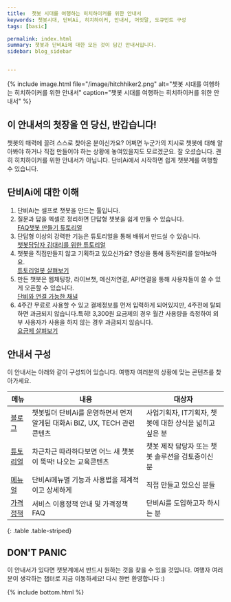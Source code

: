 ```yaml
---
title:  챗봇 시대를 여행하는 히치하이커를 위한 안내서
keywords: 챗봇시대, 단비Ai, 히치하이커, 안내서, 머릿말, 도큐먼트 구성
tags: [basic]

permalink: index.html
summary: 챗봇과 단비Ai에 대한 모든 것이 담긴 안내서입니다. 
sidebar: blog_sidebar


---
```



 {% include image.html file="/image/hitchhiker2.png" alt="챗봇 시대를 여행하는 히치하이커를 위한 안내서" caption="챗봇 시대를 여행하는 히치하이커를 위한 안내서" %}

## 이 안내서의 첫장을 연 당신, 반갑습니다!
챗봇의 매력에 끌려 스스로 찾아온 분이신가요? 어쩌면 누군가의 지시로 챗봇에 대해 알아봐야 하거나 직접 만들어야 하는 상황에 놓여있을지도 모르겠군요. 잘 오셨습니다. 괜히 히치하이커를 위한 안내서가 아닙니다. 단비Ai에서 시작하면 쉽게 챗봇계를 여행할 수 있습니다.

## 단비Ai에 대한 이해
1. 단비Ai는 셀프로 챗봇을 만드는 툴입니다.
2. 질문과 답을 엑셀로 정리하면 단답형 챗봇을 쉽게 만들 수 있습니다. <br/>
   [FAQ챗봇 만들기 튜토리얼](/tutorial_faq.html)
3. 단답형 이상의 강력한 기능은 튜토리얼을 통해 배워서 만드실 수 있습니다.<br/>
   [챗봇담당자 김대리를 위한 튜토리얼](/tutorial_for_kim.html)
4. 챗봇을 직접만들지 않고 기획하고 있으신가요? 영상을 통해 동작원리를 알아보아요. <br/>
   [튜토리얼봇 살펴보기](/samplebot.html)
5. 만든 챗봇은 웹채팅창, 라이브챗, 메신저연결, API연결을 통해 사용자들이 쓸 수 있게 오픈할 수 있습니다.
   <br/>[단비와 연결 가능한 채널](/channel_connection_settings.html)
6. 4주간 무료로 사용할 수 있고 결제정보를 먼저 입력하게 되어있지만, 4주전에 탈퇴하면 과금되지 않습니다.특히! 3,300원 요금제의 경우 월간 사용량을 측정하여 외부 사용자가 사용을 하지 않는 경우 과금되지 않습니다. <br />
   [요금제 살펴보기](/pricing.html)


## 안내서 구성
이 안내서는 아래와 같이 구성되어 있습니다. 여행자 여러분의 상황에 맞는 콘텐츠를 찾아가세요.

| 메뉴 | 내용 | 대상자 |
|-------|-------|------|
| [블로그](/blog_021_BIZ05_zgeneration.html) | 챗봇빌더 단비Ai를 운영하면서 먼저 알게된 대화Ai BIZ, UX, TECH 관련 콘텐츠 | 사업기획자, IT기획자, 챗봇에 대한 상식을 넓히고 싶은 분 |
| [튜토리얼](/tutorial_home.html) | 차근차근 따라하다보면 어느 새 챗봇이 뚝딱! 나오는 교육콘텐츠 | 챗봇 제작 담당자 또는 챗봇 솔루션을 검토중이신 분 |
| [메뉴얼](/manual_home_composition.html) | 단비Ai메뉴별 기능과 사용법을 체계적이고 상세하게 | 직접 만들고 있으신 분들 |
| [가격정책](/pricing.html) | 서비스 이용정책 안내 및 가격정책 FAQ | 단비Ai를 도입하고자 하시는 분 |
{: .table .table-striped}

## DON'T PANIC
이 안내서가 있다면 챗봇계에서 반드시 원하는 것을 찾을 수 있을 것입니다. 여행자 여러분이 생각하는 챕터로 지금 이동하세요! 다시 한번 환영합니다 :)



{% include bottom.html %}
